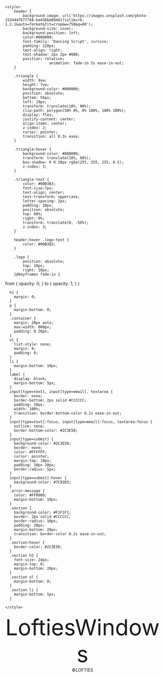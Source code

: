 <html>
<head>
	<title>LoftiesWindows</title>
	<link href="https://fonts.googleapis.com/css2?family=Montserrat:wght@400;700&display=swap" rel="stylesheet">
	<link href="https://fonts.googleapis.com/css2?family=Dancing+Script&display=swap" rel="stylesheet">

	<style>
		header {
			background-image: url('https://images.unsplash.com/photo-1534447677768-be436bb09401?ixlib=rb-1.2.1&auto=format&fit=crop&w=750&q=80');
			background-size: cover;
			background-position: left;
			color:#800000;
			font-family: 'Dancing Script', cursive;
			padding: 120px;
			text-align: right;
			text-shadow: 2px 2px #000;
			position: relative;
                        animation: fade-in 5s ease-in-out;
		}
		
		.triangle {
			width: 9vw;
			height: 7vw;
			background-color: #800000;
			position: absolute;
			bottom: 55px;
			left: 10px;
			transform: translate(10%, 90%);
			clip-path: polygon(50% 0%, 0% 100%, 100% 100%);
			display: flex;
			justify-content: center;
			align-items: center;
			z-index: 2;
			cursor: pointer;
			transition: all 0.3s ease;
		}
		
		.triangle:hover {
			background-color: #800000;
			transform: translate(10%, 80%);
			box-shadow: 0 0 20px rgba(255, 255, 255, 0.5);
			z-index: 3;
		}
		
		.triangle-text {
			color: #00B3B3;
			font-size:7px;
			text-align: center;
			text-transform: uppercase;
			letter-spacing: 2px;
			padding: 10px;
			position: absolute;
			top: 90%;
			right:-9%;
			transform: translate(0, -50%);
			z-index: 3;
		}

		header:hover .logo-text {
			color: #00B3B3;
		}
		
		.logo {
			position: absolute;
			top: 10px;
			right: 10px;
		}@keyframes fade-in {
  from { opacity: 0; }
  to { opacity: 1; }
}

      h1 {
        margin: 0;
      }
      p {
        margin-bottom: 0;
      }
      .container {
        margin: 20px auto;
        max-width: 800px;
        padding: 0 20px;
      }
      ul {
        list-style: none;
        margin: 0;
        padding: 0;
      }
      li {
        margin-bottom: 10px;
      }
      label {
        display: block;
        margin-bottom: 5px;
      }
      input[type=text], input[type=email], textarea {
        border: none;
        border-bottom: 2px solid #CCCCCC;
        padding: 10px;
        width: 100%;
        transition: border-bottom-color 0.2s ease-in-out;
      }
      input[type=text]:focus, input[type=email]:focus, textarea:focus {
        outline: none;
        border-bottom-color: #2C3E50;
      }
      input[type=submit] {
        background-color: #2C3E50;
        border: none;
        color: #FFFFFF;
        cursor: pointer;
        margin-top: 10px;
        padding: 10px 20px;
        border-radius: 5px;
      }
      input[type=submit]:hover {
        background-color: #7C92D3;
      }
      .error-message {
        color: #FF0000;
        margin-bottom: 10px;
      }
      .section {
        background-color: #F1F1F1;
        border: 2px solid #CCCCCC;
        border-radius: 10px;
        padding: 20px;
        margin-bottom: 20px;
        transition: border-color 0.2s ease-in-out;
      }
      .section:hover {
        border-color: #2C3E50;
      }
      .section h2 {
        font-size: 24px;
        margin-top: 0;
        margin-bottom: 20px;
      }
      .section ul {
        margin-bottom: 0;
      }
      .section li {
        margin-bottom: 5px;
      }
	
	</style>
</head>
<body>
	<header>
		<div class="logo">
			<span></span>
			<div class="logo-text" style="font-size: 72px;">LoftiesWindows</div>
		</div>
		<div class="triangle">
			<div class="triangle-text">&copy;LOFTIES</div>
		</div>
	</header>
</body>
</html>






